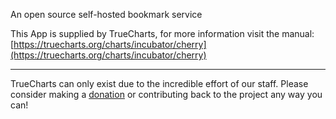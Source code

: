 An open source self-hosted bookmark service

This App is supplied by TrueCharts, for more information visit the manual: [https://truecharts.org/charts/incubator/cherry](https://truecharts.org/charts/incubator/cherry)

---

TrueCharts can only exist due to the incredible effort of our staff.
Please consider making a [donation](https://truecharts.org/sponsor) or contributing back to the project any way you can!
